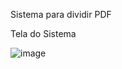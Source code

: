 Sistema para dividir PDF


Tela do Sistema 

![image](https://github.com/danilodonal/Dividir-pdf/assets/104100911/a2917cf3-69db-4249-b605-f0a38d948216)
